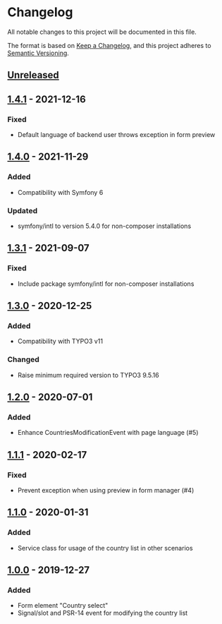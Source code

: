 # Changelog
All notable changes to this project will be documented in this file.

The format is based on [Keep a Changelog](https://keepachangelog.com/en/1.0.0/),
and this project adheres to [Semantic Versioning](https://semver.org/spec/v2.0.0.html).

## [Unreleased]

## [1.4.1] - 2021-12-16

### Fixed
- Default language of backend user throws exception in form preview

## [1.4.0] - 2021-11-29

### Added
- Compatibility with Symfony 6

### Updated
- symfony/intl to version 5.4.0 for non-composer installations

## [1.3.1] - 2021-09-07

### Fixed
- Include package symfony/intl for non-composer installations

## [1.3.0] - 2020-12-25

### Added
- Compatibility with TYPO3 v11

### Changed
- Raise minimum required version to TYPO3 9.5.16

## [1.2.0] - 2020-07-01

### Added
- Enhance CountriesModificationEvent with page language (#5)

## [1.1.1] - 2020-02-17

### Fixed
- Prevent exception when using preview in form manager (#4)

## [1.1.0] - 2020-01-31

### Added
- Service class for usage of the country list in other scenarios

## [1.0.0] - 2019-12-27

### Added
- Form element "Country select"
- Signal/slot and PSR-14 event for modifying the country list

[Unreleased]: https://github.com/brotkrueml/form-country-select/compare/v1.4.1...HEAD
[1.4.1]: https://github.com/brotkrueml/form-country-select/compare/v1.4.0...v1.4.1
[1.4.0]: https://github.com/brotkrueml/form-country-select/compare/v1.3.1...v1.4.0
[1.3.1]: https://github.com/brotkrueml/form-country-select/compare/v1.3.0...v1.3.1
[1.3.0]: https://github.com/brotkrueml/form-country-select/compare/v1.2.0...v1.3.0
[1.2.0]: https://github.com/brotkrueml/form-country-select/compare/v1.1.1...v1.2.0
[1.1.1]: https://github.com/brotkrueml/form-country-select/compare/v1.1.0...v1.1.1
[1.1.0]: https://github.com/brotkrueml/form-country-select/compare/v1.0.0...v1.1.0
[1.0.0]: https://github.com/brotkrueml/form-country-select/releases/tag/v1.0.0
